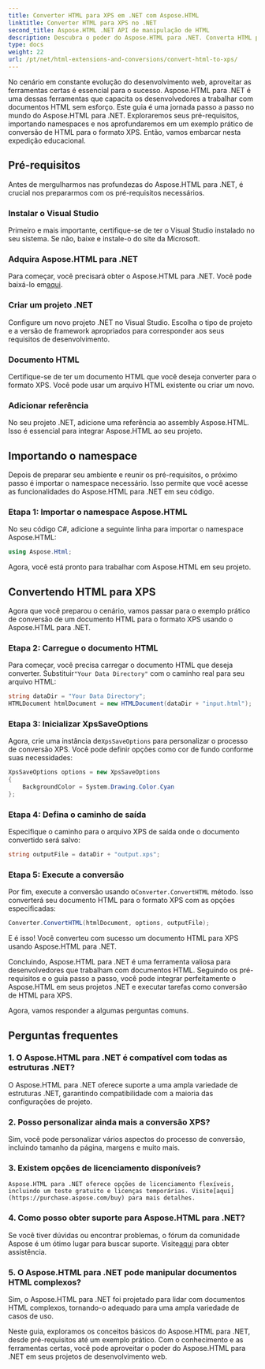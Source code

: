 ```yaml
---
title: Converter HTML para XPS em .NET com Aspose.HTML
linktitle: Converter HTML para XPS no .NET
second_title: Aspose.HTML .NET API de manipulação de HTML
description: Descubra o poder do Aspose.HTML para .NET. Converta HTML para XPS sem esforço. Pré-requisitos, guia passo a passo e FAQs inclusos.
type: docs
weight: 22
url: /pt/net/html-extensions-and-conversions/convert-html-to-xps/
---
```


No cenário em constante evolução do desenvolvimento web, aproveitar as ferramentas certas é essencial para o sucesso. Aspose.HTML para .NET é uma dessas ferramentas que capacita os desenvolvedores a trabalhar com documentos HTML sem esforço. Este guia é uma jornada passo a passo no mundo do Aspose.HTML para .NET. Exploraremos seus pré-requisitos, importando namespaces e nos aprofundaremos em um exemplo prático de conversão de HTML para o formato XPS. Então, vamos embarcar nesta expedição educacional.

## Pré-requisitos

Antes de mergulharmos nas profundezas do Aspose.HTML para .NET, é crucial nos prepararmos com os pré-requisitos necessários.

### Instalar o Visual Studio

Primeiro e mais importante, certifique-se de ter o Visual Studio instalado no seu sistema. Se não, baixe e instale-o do site da Microsoft.

### Adquira Aspose.HTML para .NET

 Para começar, você precisará obter o Aspose.HTML para .NET. Você pode baixá-lo em[aqui](https://releases.aspose.com/html/net/).

### Criar um projeto .NET

Configure um novo projeto .NET no Visual Studio. Escolha o tipo de projeto e a versão de framework apropriados para corresponder aos seus requisitos de desenvolvimento.

### Documento HTML

Certifique-se de ter um documento HTML que você deseja converter para o formato XPS. Você pode usar um arquivo HTML existente ou criar um novo.

### Adicionar referência

No seu projeto .NET, adicione uma referência ao assembly Aspose.HTML. Isso é essencial para integrar Aspose.HTML ao seu projeto.

## Importando o namespace

Depois de preparar seu ambiente e reunir os pré-requisitos, o próximo passo é importar o namespace necessário. Isso permite que você acesse as funcionalidades do Aspose.HTML para .NET em seu código.

### Etapa 1: Importar o namespace Aspose.HTML

No seu código C#, adicione a seguinte linha para importar o namespace Aspose.HTML:

```csharp
using Aspose.Html;
```

Agora, você está pronto para trabalhar com Aspose.HTML em seu projeto.

## Convertendo HTML para XPS

Agora que você preparou o cenário, vamos passar para o exemplo prático de conversão de um documento HTML para o formato XPS usando o Aspose.HTML para .NET.

### Etapa 2: Carregue o documento HTML

 Para começar, você precisa carregar o documento HTML que deseja converter. Substituir`"Your Data Directory"` com o caminho real para seu arquivo HTML:

```csharp
string dataDir = "Your Data Directory";
HTMLDocument htmlDocument = new HTMLDocument(dataDir + "input.html");
```

### Etapa 3: Inicializar XpsSaveOptions

 Agora, crie uma instância de`XpsSaveOptions` para personalizar o processo de conversão XPS. Você pode definir opções como cor de fundo conforme suas necessidades:

```csharp
XpsSaveOptions options = new XpsSaveOptions
{
    BackgroundColor = System.Drawing.Color.Cyan
};
```

### Etapa 4: Defina o caminho de saída

Especifique o caminho para o arquivo XPS de saída onde o documento convertido será salvo:

```csharp
string outputFile = dataDir + "output.xps";
```

### Etapa 5: Execute a conversão

 Por fim, execute a conversão usando o`Converter.ConvertHTML` método. Isso converterá seu documento HTML para o formato XPS com as opções especificadas:

```csharp
Converter.ConvertHTML(htmlDocument, options, outputFile);
```

E é isso! Você converteu com sucesso um documento HTML para XPS usando Aspose.HTML para .NET.

Concluindo, Aspose.HTML para .NET é uma ferramenta valiosa para desenvolvedores que trabalham com documentos HTML. Seguindo os pré-requisitos e o guia passo a passo, você pode integrar perfeitamente o Aspose.HTML em seus projetos .NET e executar tarefas como conversão de HTML para XPS.

Agora, vamos responder a algumas perguntas comuns.

## Perguntas frequentes

### 1. O Aspose.HTML para .NET é compatível com todas as estruturas .NET?
   O Aspose.HTML para .NET oferece suporte a uma ampla variedade de estruturas .NET, garantindo compatibilidade com a maioria das configurações de projeto.

### 2. Posso personalizar ainda mais a conversão XPS?
   Sim, você pode personalizar vários aspectos do processo de conversão, incluindo tamanho da página, margens e muito mais.

### 3. Existem opções de licenciamento disponíveis?
    Aspose.HTML para .NET oferece opções de licenciamento flexíveis, incluindo um teste gratuito e licenças temporárias. Visite[aqui](https://purchase.aspose.com/buy) para mais detalhes.

### 4. Como posso obter suporte para Aspose.HTML para .NET?
   Se você tiver dúvidas ou encontrar problemas, o fórum da comunidade Aspose é um ótimo lugar para buscar suporte. Visite[aqui](https://forum.aspose.com/) para obter assistência.

### 5. O Aspose.HTML para .NET pode manipular documentos HTML complexos?
   Sim, o Aspose.HTML para .NET foi projetado para lidar com documentos HTML complexos, tornando-o adequado para uma ampla variedade de casos de uso.

Neste guia, exploramos os conceitos básicos do Aspose.HTML para .NET, desde pré-requisitos até um exemplo prático. Com o conhecimento e as ferramentas certas, você pode aproveitar o poder do Aspose.HTML para .NET em seus projetos de desenvolvimento web.